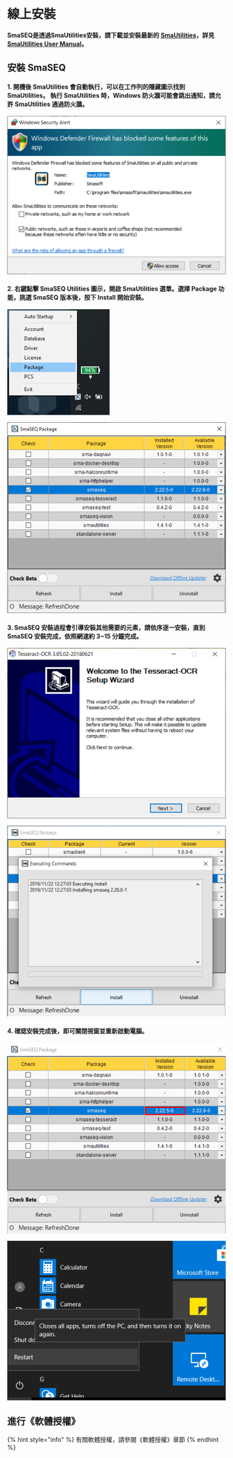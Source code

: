 # 線上安裝

#### SmaSEQ是透過SmaUtilities安裝，請下載並安裝最新的 [SmaUtilities](https://gitlab.com/SmaSoftTW/smautilities-release/-/releases)，詳見[SmaUtilities User Manual](https://smasoft-support.gitbook.io/manual-smautilities/smautilities)。

## 安裝 SmaSEQ

#### 1. 開機後 SmaUtilities 會自動執行，可以在工作列的隱藏圖示找到 SmaUtilities。 執行 SmaUtilities 時，Windows 防火牆可能會跳出通知，請允許 SmaUtilities 通過防火牆。

![Allow SmaUtilities through the firewall](../../.gitbook/assets/smautilities-installer_allow-firewall%20%285%29.PNG)

#### 2. 右鍵點擊 SmaSEQ Utilities 圖示，開啟 SmaUtilities 選單。選擇 Package 功能，挑選 SmaSEQ 版本後，按下 Install 開始安裝。

![](../../.gitbook/assets/smautilities_driver_open2.png.png)

![](../../.gitbook/assets/smautilities_package_install-smaseq2.png)

#### 3. SmaSEQ 安裝過程會引導安裝其他需要的元素，請依序逐一安裝，直到 SmaSEQ 安裝完成，依照網速約 3~15 分鐘完成。

![Installing Tesseract-OCR](../../.gitbook/assets/smautilities_package_install-smaseq_tesseract%20%283%29.PNG)

![Installing SmaSEQ](../../.gitbook/assets/smautilities_package_install-smaseq_installing.PNG)

#### 4. 確認安裝完成後，即可關閉視窗並重新啟動電腦。

![](../../.gitbook/assets/smautilities_package_install-smaseq_finish_intro2.png.png)

![Restart the computer](../../.gitbook/assets/smautilities-installer_reboot%20%288%29.PNG)

## 進行《軟體授權》

{% hint style="info" %}
有關軟體授權，請參閱《軟體授權》章節
{% endhint %}



